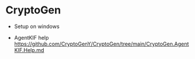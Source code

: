 # CryptoGen

* Setup on windows
  

* AgentKIF
  help https://github.com/CryptoGenY/CryptoGen/tree/main/CryptoGen.AgentKIF.Help.md
